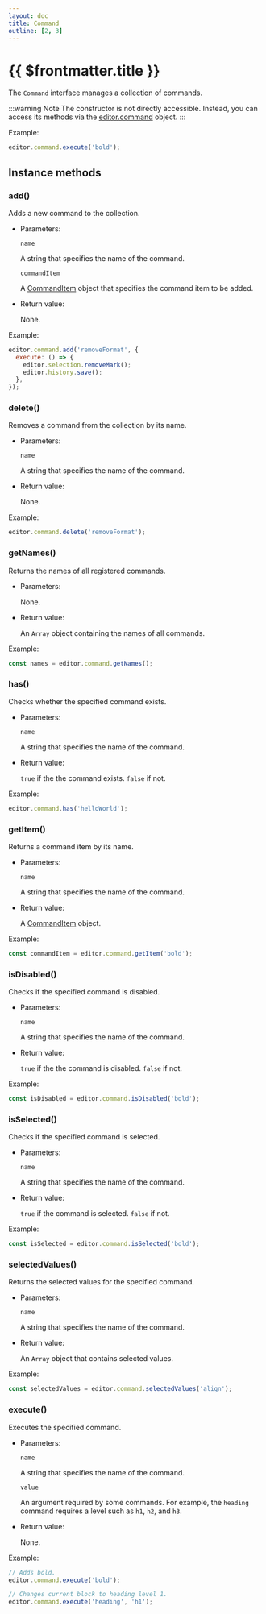 ```yaml
---
layout: doc
title: Command
outline: [2, 3]
---
```


# {{ $frontmatter.title }}

The `Command` interface manages a collection of commands.

:::warning Note
The constructor is not directly accessible. Instead, you can access its methods via the [editor.command](/reference/editor.md#command) object.
:::

Example:

```js
editor.command.execute('bold');
```


## Instance methods

### add()

Adds a new command to the collection.

* Parameters:

  `name`

  A string that specifies the name of the command.

  `commandItem`

  A [CommandItem](/reference/types.md#commanditem) object that specifies the command item to be added.

* Return value:

  None.

Example:

```js
editor.command.add('removeFormat', {
  execute: () => {
    editor.selection.removeMark();
    editor.history.save();
  },
});
```


### delete()

Removes a command from the collection by its name.

* Parameters:

  `name`

  A string that specifies the name of the command.

* Return value:

  None.

Example:

```js
editor.command.delete('removeFormat');
```


### getNames()

Returns the names of all registered commands.

* Parameters:

  None.

* Return value:

  An `Array` object containing the names of all commands.

Example:

```js
const names = editor.command.getNames();
```


### has()

Checks whether the specified command exists.

* Parameters:

  `name`

  A string that specifies the name of the command.

* Return value:

  `true` if the the command exists. `false` if not.

Example:

```js
editor.command.has('helloWorld');
```


### getItem()

Returns a command item by its name.

* Parameters:

  `name`

  A string that specifies the name of the command.

* Return value:

  A [CommandItem](/reference/types.md#commanditem) object.

Example:

```js
const commandItem = editor.command.getItem('bold');
```


### isDisabled()

Checks if the specified command is disabled.

* Parameters:

  `name`

  A string that specifies the name of the command.

* Return value:

  `true` if the the command is disabled. `false` if not.

Example:

```js
const isDisabled = editor.command.isDisabled('bold');
```


### isSelected()

Checks if the specified command is selected.

* Parameters:

  `name`

  A string that specifies the name of the command.

* Return value:

  `true` if the command is selected. `false` if not.

Example:

```js
const isSelected = editor.command.isSelected('bold');
```


### selectedValues()

Returns the selected values for the specified command.

* Parameters:

  `name`

  A string that specifies the name of the command.

* Return value:

  An `Array` object that contains selected values.

Example:

```js
const selectedValues = editor.command.selectedValues('align');
```


### execute()

Executes the specified command.

* Parameters:

  `name`

  A string that specifies the name of the command.

  `value` <Badge type="info" text="Optional" />

  An argument required by some commands. For example, the `heading` command requires a level such as `h1`, `h2`, and `h3`.

* Return value:

  None.

Example:

```js
// Adds bold.
editor.command.execute('bold');

// Changes current block to heading level 1.
editor.command.execute('heading', 'h1');
```

